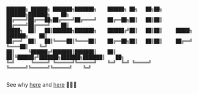 ```

███████╗ ██████╗ ███████╗███████╗    ██████╗ ██╗   ██╗██╗     ███████╗███████╗    ██╗
██╔════╝██╔═══██╗██╔════╝██╔════╝    ██╔══██╗██║   ██║██║     ██╔════╝██╔════╝    ██║
█████╗  ██║   ██║███████╗███████╗    ██████╔╝██║   ██║██║     █████╗  ███████╗    ██║
██╔══╝  ██║   ██║╚════██║╚════██║    ██╔══██╗██║   ██║██║     ██╔══╝  ╚════██║    ╚═╝
██║     ╚██████╔╝███████║███████║    ██║  ██║╚██████╔╝███████╗███████╗███████║    ██╗
╚═╝      ╚═════╝ ╚══════╝╚══════╝    ╚═╝  ╚═╝ ╚═════╝ ╚══════╝╚══════╝╚══════╝    ╚═╝
                                                                                     
```

See why [here](https://dwheeler.com/oss_fs_why.html) and [here](https://en.wikipedia.org/wiki/Free_and_open-source_software) 🚀🚀🚀
